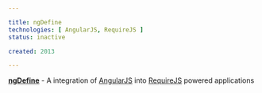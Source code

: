 ```yaml
---

title: ngDefine
technologies: [ AngularJS, RequireJS ]
status: inactive

created: 2013

---
```


__[ngDefine](https://github.com/nikku/requirejs-angular-define)__ - A integration of [AngularJS](http://angularjs.org) into [RequireJS](http://requirejs.org) powered applications
